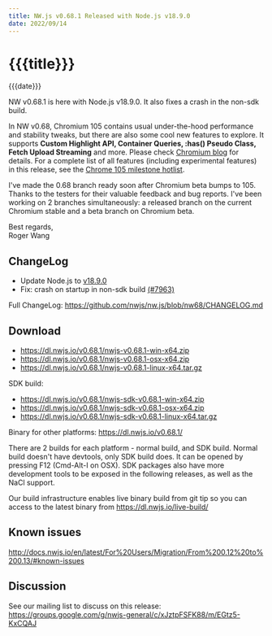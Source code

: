 ```yaml
---
title: NW.js v0.68.1 Released with Node.js v18.9.0
date: 2022/09/14
---
```

# {{{title}}}
{{{date}}}

NW v0.68.1 is here with Node.js v18.9.0. It also fixes a crash in the non-sdk build.

In NW v0.68, Chromium 105 contains usual under-the-hood performance and stability tweaks, but there are also some cool new features to explore. It supports **Custom Highlight API, Container Queries, :has() Pseudo Class, Fetch Upload Streaming** and more. Please check [Chromium blog](https://blog.chromium.org/2022/08/chrome-105-beta-custom-highlighting.html) for details. For a complete list of all features (including experimental features) in this release, see the [Chrome 105 milestone hotlist](https://www.chromestatus.com/features#milestone=105).

I've made the 0.68 branch ready soon after Chromium beta bumps to 105. Thanks to the testers for their valuable feedback and bug reports. I've been working on 2 branches simultaneously: a released branch on the current Chromium stable and a beta branch on Chromium beta.

Best regards,  
Roger Wang

## ChangeLog

- Update Node.js to [v18.9.0](https://nodejs.org/en/blog/release/v18.9.0/)
- Fix: crash on startup in non-sdk build [(#7963)](https://github.com/nwjs/nw.js/issues/7963)

Full ChangeLog: https://github.com/nwjs/nw.js/blob/nw68/CHANGELOG.md

## Download 

* https://dl.nwjs.io/v0.68.1/nwjs-v0.68.1-win-x64.zip 
* https://dl.nwjs.io/v0.68.1/nwjs-v0.68.1-osx-x64.zip 
* https://dl.nwjs.io/v0.68.1/nwjs-v0.68.1-linux-x64.tar.gz 

SDK build: 
* https://dl.nwjs.io/v0.68.1/nwjs-sdk-v0.68.1-win-x64.zip 
* https://dl.nwjs.io/v0.68.1/nwjs-sdk-v0.68.1-osx-x64.zip 
* https://dl.nwjs.io/v0.68.1/nwjs-sdk-v0.68.1-linux-x64.tar.gz 

Binary for other platforms: https://dl.nwjs.io/v0.68.1/ 

There are 2 builds for each platform - normal build, and SDK build. Normal build doesn't have devtools, only SDK build does. lt can be opened by pressing F12 (Cmd-Alt-I on OSX). SDK packages also have more development tools to be exposed in the following releases, as well as the NaCl support.

Our build infrastructure enables live binary build from git tip so you can access to the latest binary from https://dl.nwjs.io/live-build/ 

## Known issues 

http://docs.nwjs.io/en/latest/For%20Users/Migration/From%200.12%20to%200.13/#known-issues

## Discussion

See our mailing list to discuss on this release: https://groups.google.com/g/nwjs-general/c/xJztpFSFK88/m/EGtz5-KxCQAJ
